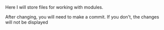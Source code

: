 Here I will store files for working with modules.

After changing, you will need to make a commit. If you don't, the changes will not be displayed
